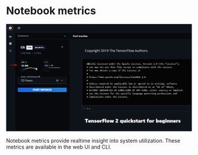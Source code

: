# Notebook metrics

![](../../../.gitbook/assets/image%20%286%29.png)

Notebook metrics provide realtime insight into system utilization.  These metrics are available in the web UI and CLI.  







